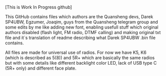 [This is Work In Progress github]

This GitHub contains files which authors are the Quansheng devs, Darek SP4UBW, Egzumer, Joaqim, guys from the Quansheng telegram group and some edits by me like adding new font, enabling usefull stuff which original authors disabled (flash light, FM radio, DTMF calling) and making original txt file and it`s translation of readme describing what Darek SP4UBW .bin file contains.

All files are made for universal use of radios. For now we have K5, K6 (which is described as 5(8)) and 5R+ which are basically the same radios but with some details like different backlight color LED, lack of USB type C (5R+ only) and different face plate. 


